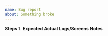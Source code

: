 ```yaml
---
name: Bug report
about: Something broke
---
```

**Steps**
1.
**Expected**
**Actual**
**Logs/Screens**
**Notes**
